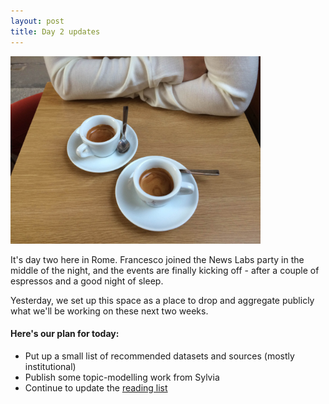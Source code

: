 ```yaml
---
layout: post
title: Day 2 updates
---
```


<img class="center" src="/img/IMG_4873.JPG" width="400">


It's day two here in Rome. Francesco joined the News Labs party in the middle of the night, and the events are finally kicking off - after a couple of espressos and a good night of sleep.

Yesterday, we set up this space as a place to drop and aggregate publicly what we'll be working on these next two weeks.

#### Here's our plan for today:

* Put up a small list of recommended datasets and sources (mostly institutional)
* Publish some topic-modelling work from Sylvia
* Continue to update the [reading list](http://19mm.bbcnewslabs.co.uk/resources/reading-list/)


